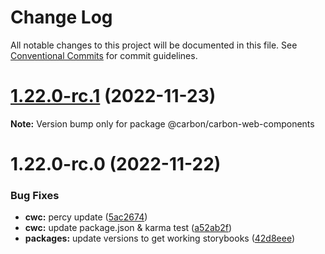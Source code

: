 # Change Log

All notable changes to this project will be documented in this file.
See [Conventional Commits](https://conventionalcommits.org) for commit guidelines.

# [1.22.0-rc.1](https://github.com/carbon-design-system/carbon-for-ibm-dotcom/compare/@carbon/carbon-web-components@1.22.0-rc.0...@carbon/carbon-web-components@1.22.0-rc.1) (2022-11-23)

**Note:** Version bump only for package @carbon/carbon-web-components





# 1.22.0-rc.0 (2022-11-22)


### Bug Fixes

* **cwc:** percy update ([5ac2674](https://github.com/carbon-design-system/carbon-for-ibm-dotcom/commit/5ac2674bdac3d7d033335c693e36a1ae33042242))
* **cwc:** update package.json & karma test ([a52ab2f](https://github.com/carbon-design-system/carbon-for-ibm-dotcom/commit/a52ab2f5937d9576c79c63748065a1dcf03ee2b0))
* **packages:** update versions to get working storybooks ([42d8eee](https://github.com/carbon-design-system/carbon-for-ibm-dotcom/commit/42d8eeee12c732c56599de24861252159e91905b))
